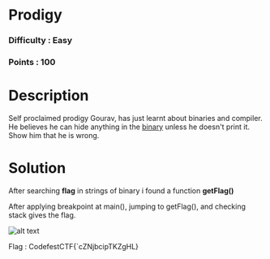 # Prodigy
### Difficulty : Easy
### Points : 100

# Description
Self proclaimed prodigy Gourav, has just learnt about binaries and compiler. He believes he can hide anything in the [binary](https://github.com/Mk-ism/Codefest-18-CTF-Writeups/blob/master/Web%20Book/prodigy) unless he doesn't print it. Show him that he is wrong.

# Solution
After searching **flag** in strings of binary i found a function **getFlag()**

After applying breakpoint at main(), jumping to getFlag(), and checking stack gives the flag.

![alt text](https://github.com/Mk-ism/Codefest-18-CTF-Writeups/blob/master/Web%20Book/binary.jpg)

Flag : CodefestCTF{`cZNjbcipTKZgHL}
